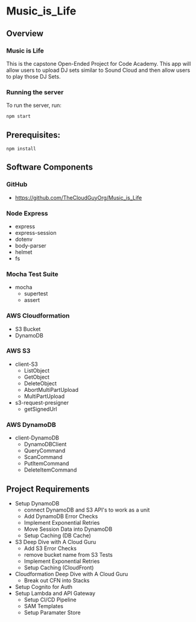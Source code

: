 # Music_is_Life

## Overview
### Music is Life
This is the capstone Open-Ended Project for Code Academy. This app will allow users to upload DJ sets similar to Sound Cloud and then allow users to play those DJ Sets.

### Running the server
To run the server, run:

```
npm start
```    

## Prerequisites:

```
npm install 
```

## Software Components
### GitHub
- https://github.com/TheCloudGuyOrg/Music_is_Life

### Node Express
- express
- express-session
- dotenv
- body-parser
- helmet
- fs

### Mocha Test Suite
- mocha 
    - supertest
    - assert

### AWS Cloudformation
- S3 Bucket
- DynamoDB

### AWS S3
- client-S3
    - ListObject
    - GetObject
    - DeleteObject
    - AbortMultiPartUpload
    - MultiPartUpload
- s3-request-presigner
    - getSignedUrl

### AWS DynamoDB
- client-DynamoDB
    - DynamoDBClient
    - QueryCommand
    - ScanCommand
    - PutItemCommand
    - DeleteItemCommand

## Project Requirements
- Setup DynamoDB
    - connect DynamoDB and S3 API's to work as a unit 
    - Add DynamoDB Error Checks
    - Implement Exponential Retries
    - Move Session Data into DynamoDB
    - Setup Caching (DB Cache)
- S3 Deep Dive with A Cloud Guru
    - Add S3 Error Checks
    - remove bucket name from S3 Tests
    - Implement Exponential Retries
    - Setup Caching (CloudFront)
- Cloudformation Deep Dive with A Cloud Guru
    - Break out CFN into Stacks
- Setup Cognito for Auth
- Setup Lambda and API Gateway
    - Setup CI/CD Pipeline
    - SAM Templates
    - Setup Paramater Store 


















